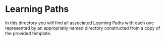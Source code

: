 # Learning Paths

In this directory you will find all associated Learning Paths with each one represented by an appropriatly named directory constructed from a copy of the provided template.